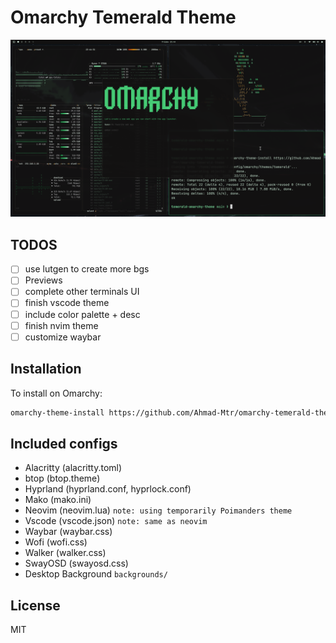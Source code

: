 # Omarchy Temerald Theme

![preview.png](preview.png)


## TODOS
- [ ] use lutgen to create more bgs
- [ ] Previews 
- [ ] complete other terminals UI 
- [ ] finish vscode theme
- [ ] include color palette + desc
- [ ] finish nvim theme 
- [ ] customize waybar

## Installation
To install on Omarchy:
```sh
omarchy-theme-install https://github.com/Ahmad-Mtr/omarchy-temerald-theme
```



## Included configs
- Alacritty (alacritty.toml)
- btop (btop.theme)
- Hyprland (hyprland.conf, hyprlock.conf)
- Mako (mako.ini)
- Neovim (neovim.lua) `note: using temporarily Poimanders theme`
- Vscode (vscode.json) `note: same as neovim`
- Waybar (waybar.css)
- Wofi (wofi.css)
- Walker (walker.css)
- SwayOSD (swayosd.css)
- Desktop Background `backgrounds/`


## License
MIT
